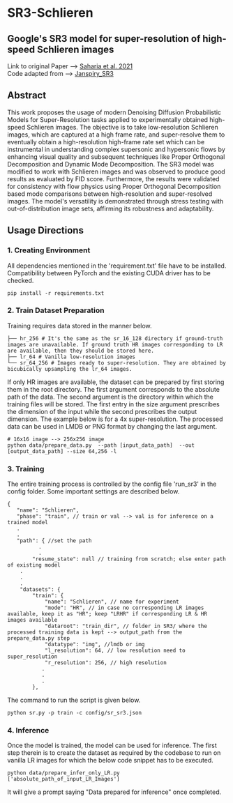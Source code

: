 # SR3-Schlieren
## Google's SR3 model for super-resolution of high-speed Schlieren images

Link to original Paper --> [Saharia et al. 2021](https://arxiv.org/abs/2104.07636)\
Code adapted from --> [Janspiry_SR3](https://github.com/Janspiry/Image-Super-Resolution-via-Iterative-Refinement)

## Abstract
This work proposes the usage of modern Denoising Diffusion Probabilistic Models for Super-Resolution tasks applied to experimentally obtained high-speed Schlieren images. The objective is to take low-resolution Schlieren images, which are captured at a high frame rate, and super-resolve them to eventually obtain a high-resolution high-frame rate set which can be instrumental in understanding complex supersonic and hypersonic flows by enhancing visual quality and subsequent techniques like Proper Orthogonal Decomposition and Dynamic Mode Decomposition. The SR3 model was modified to work with Schlieren images and was observed to produce good results as evaluated by FID score. Furthermore, the results were validated for consistency with flow physics using Proper Orthogonal Decomposition based mode comparisons between high-resolution and super-resolved images. The model's versatility is demonstrated through stress testing with out-of-distribution image sets, affirming its robustness and adaptability.

## Usage Directions
### 1. Creating Environment
All dependencies mentioned in the 'requirement.txt' file have to be installed. Compatibility between PyTorch and the existing CUDA driver has to be checked.
```shell
pip install -r requirements.txt
```

### 2. Train Dataset Preparation
Training requires data stored in the manner below.
```
├── hr_256 # It's the same as the sr_16_128 directory if ground-truth images are unavailable. If ground truth HR images corresponding to LR are available, then they should be stored here.
├── lr_64 # Vanilla low-resolution images
└── sr_64_256 # Images ready to super-resolution. They are obtained by bicubically upsampling the lr_64 images.
```
If only HR images are available, the dataset can be prepared by first storing them in the root directory. The first argument corresponds to the absolute path of the data. The second argument is the directory within which the training files will be stored. The first entry in the size argument prescribes the dimension of the input while the second prescribes the output dimension. The example below is for a 4x super-resolution. The processed data can be used in LMDB or PNG format by changing the last argument.
```
# 16x16 image --> 256x256 image
python data/prepare_data.py  --path [input_data_path]  --out [output_data_path] --size 64,256 -l
```
### 3. Training
The entire training process is controlled by the config file 'run_sr3' in the config folder. Some important settings are described below.
```
{
   "name": "Schlieren",
   "phase": "train", // train or val --> val is for inference on a trained model
   .
   .
   "path": { //set the path
          .
          .
        "resume_state": null // training from scratch; else enter path of existing model
    .
    .
    .
    "datasets": {
        "train": {
            "name": "Schlieren", // name for experiment
            "mode": "HR", // in case no corresponding LR images available, keep it as "HR"; keep "LRHR" if corresponding LR & HR images available
            "dataroot": "train_dir", // folder in SR3/ where the processed training data is kept --> output_path from the prepare_data.py step
            "datatype": "img", //lmdb or img
            "l_resolution": 64, // low resolution need to super_resolution
            "r_resolution": 256, // high resolution
           .
           .
           .   
        },
```
The command to run the script is given below.
```
python sr.py -p train -c config/sr_sr3.json
```
### 4. Inference
Once the model is trained, the model can be used for inference. The first step therein is to create the dataset as required by the codebase to run on vanilla LR images for which the below code snippet has to be executed.
```
python data/prepare_infer_only_LR.py ['absolute_path_of_input_LR_Images']
```
It will give a prompt saying "Data prepared for inference" once completed.



